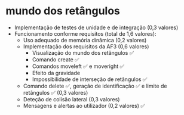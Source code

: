 # mundo dos retângulos

- Implementação de testes de unidade e de integração (0,3 valores)
- Funcionamento conforme requisitos (total de 1,6 valores):
    - Uso adequado de memória dinâmica (0,2 valores)
    - Implementação dos requisitos da AF3 (0,6 valores)
        - Visualização do mundo dos retângulos ✅
        - Comando create ✅
        - Comandos moveleft ✅ e moveright ✅
        - Efeito da gravidade
        - Impossibilidade de interseção de retângulos ✅
    - Comando delete ✅, geração de identificação ✅ e limite de retângulos ✅ (0,3 valores)
    - Deteção de colisão lateral (0,3 valores)
    - Mensagens e alertas ao utilizador (0,2 valores) ✅